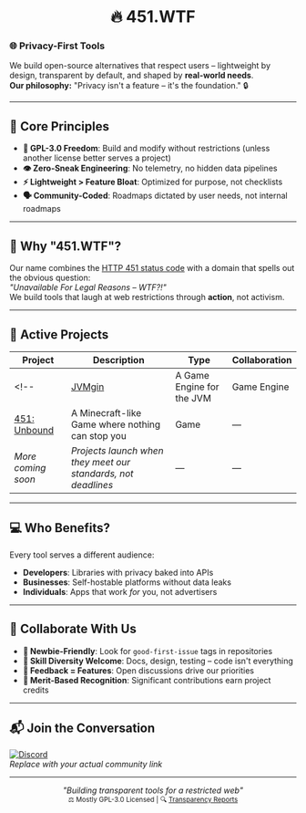<p align="center">
  <h1 align="center">🔥 451.WTF</h1>
</p>

### 🌐 **Privacy-First Tools**
We build open-source alternatives that respect users – lightweight by design, transparent by default, and shaped by **real-world needs**.  
**Our philosophy:** "Privacy isn't a feature – it's the foundation." 🔒

---

## 🧭 **Core Principles**
- **📜 GPL-3.0 Freedom**: Build and modify without restrictions (unless another license better serves a project)
- **👁️ Zero-Sneak Engineering**: No telemetry, no hidden data pipelines
- **⚡ Lightweight > Feature Bloat**: Optimized for purpose, not checklists
- **🗣️ Community-Coded**: Roadmaps dictated by user needs, not internal roadmaps

---

## 🤔 **Why "451.WTF"?**
Our name combines the [HTTP 451 status code](https://developer.mozilla.org/en-US/docs/Web/HTTP/Status/451) with a domain that spells out the obvious question:  
*"Unavailable For Legal Reasons – WTF?!"*  
We build tools that laugh at web restrictions through **action**, not activism.

---

## 🚀 **Active Projects**
| Project | Description | Type | Collaboration |
|---------|-------------|------|---------------|
<!-- | [JVMgin](https://jvmgin.451.wtf/) | A Game Engine for the JVM | Game Engine | — | -->
| [451: Unbound](https://unbound.451.wtf/) | A Minecraft-like Game where nothing can stop you | Game | — |
| *More coming soon* | *Projects launch when they meet our standards, not deadlines* | — | — |

---

## 💻 **Who Benefits?**
Every tool serves a different audience:
- **Developers**: Libraries with privacy baked into APIs
- **Businesses**: Self-hostable platforms without data leaks
- **Individuals**: Apps that work *for* you, not advertisers

---

## 🤝 **Collaborate With Us**
- **🌱 Newbie-Friendly**: Look for `good-first-issue` tags in repositories
- **🔧 Skill Diversity Welcome**: Docs, design, testing – code isn't everything
- **📢 Feedback = Features**: Open discussions drive our priorities
- **🎯 Merit-Based Recognition**: Significant contributions earn project credits

---

## 📬 **Join the Conversation**

[![Discord](https://img.shields.io/badge/Ask_Questions-Discord-5865f2?style=for-the-badge&logo=discord)](https://discord.gg/u6DjWuuDcw)  
*Replace with your actual community link*

---

<p align="center">
  <em>"Building transparent tools for a restricted web"</em><br>
  <sub>⚖️ Mostly GPL-3.0 Licensed | 🔍 <a href="https://451.wtf/transparency">Transparency Reports</a></sub>
</p>
